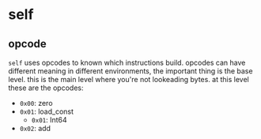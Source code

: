 # self

## opcode
`self` uses opcodes to known which instructions build. opcodes can have different meaning in different environments, the important thing is the base level. this is the main level where you're not lookeading bytes. at this level these are the opcodes:

- `0x00`: zero
- `0x01`: load_const
  - `0x01`: Int64
- `0x02`: add